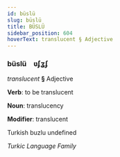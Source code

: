 ```yaml
---
id: büslü
slug: büslü
title: BÜSLÜ
sidebar_position: 604
hoverText: translucent § Adjective
---
```


### büslü&emsp;<span kind="abugida">ʋ́ʄʓʄ</span>

*translucent* **§** Adjective

**Verb**: to be translucent

**Noun**: translucency

**Modifier**: translucent

Turkish buzlu undefined

*Turkic Language Family*